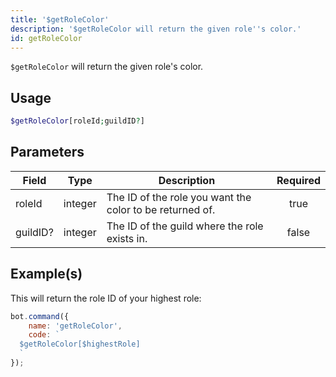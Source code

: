 ```yaml
---
title: '$getRoleColor'
description: '$getRoleColor will return the given role''s color.'
id: getRoleColor
---
```


`$getRoleColor` will return the given role's color.

## Usage

```php
$getRoleColor[roleId;guildID?]
```

## Parameters

| Field    | Type    | Description                                              | Required |
| -------- | ------- | -------------------------------------------------------- |:--------:|
| roleId   | integer | The ID of the role you want the color to be returned of. |   true   |
| guildID? | integer | The ID of the guild where the role exists in.            |  false   |

## Example(s)

This will return the role ID of your highest role:

```javascript
bot.command({
    name: 'getRoleColor',
    code: `
  $getRoleColor[$highestRole]
  `
});
```